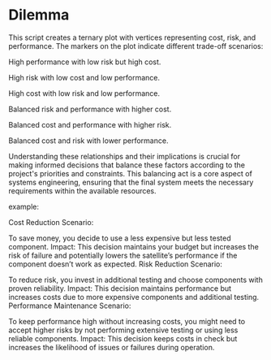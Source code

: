 # Dilemma
This script creates a ternary plot with vertices representing cost, risk, and performance. The markers on the plot indicate different trade-off scenarios:

High performance with low risk but high cost.

High risk with low cost and low performance.

High cost with low risk and low performance.

Balanced risk and performance with higher cost.

Balanced cost and performance with higher risk.

Balanced cost and risk with lower performance.



Understanding these relationships and their implications is crucial for making informed decisions that balance these factors according to the project's priorities and constraints. This balancing act is a core aspect of systems engineering, ensuring that the final system meets the necessary requirements within the available resources.

example: 

Cost Reduction Scenario:

To save money, you decide to use a less expensive but less tested component.
Impact: This decision maintains your budget but increases the risk of failure and potentially lowers the satellite’s performance if the component doesn’t work as expected.
Risk Reduction Scenario:

To reduce risk, you invest in additional testing and choose components with proven reliability.
Impact: This decision maintains performance but increases costs due to more expensive components and additional testing.
Performance Maintenance Scenario:

To keep performance high without increasing costs, you might need to accept higher risks by not performing extensive testing or using less reliable components.
Impact: This decision keeps costs in check but increases the likelihood of issues or failures during operation.
